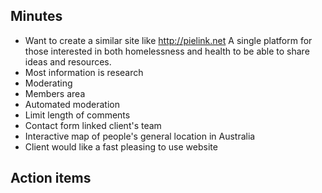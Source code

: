 ## Minutes

* Want to create a similar site like http://pielink.net A single platform for those interested in both homelessness and health to be able to share ideas and resources.
* Most information is research
* Moderating
* Members area
* Automated moderation
* Limit length of comments
* Contact form linked client's team
* Interactive map of people's general location in Australia
* Client would like a fast pleasing to use website


## Action items